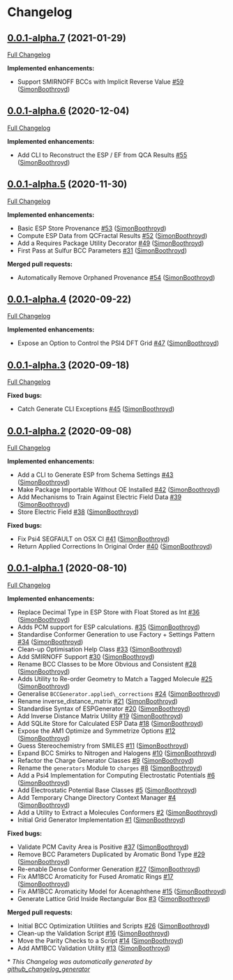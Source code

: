 # Changelog

## [0.0.1-alpha.7](https://github.com/openforcefield/openff-recharge/tree/0.0.1-alpha.7) (2021-01-29)

[Full Changelog](https://github.com/openforcefield/openff-recharge/compare/0.0.1-alpha.6...0.0.1-alpha.7)

**Implemented enhancements:**

- Support SMIRNOFF BCCs with Implicit Reverse Value [\#59](https://github.com/openforcefield/openff-recharge/pull/59) ([SimonBoothroyd](https://github.com/SimonBoothroyd))

## [0.0.1-alpha.6](https://github.com/openforcefield/openff-recharge/tree/0.0.1-alpha.6) (2020-12-04)

[Full Changelog](https://github.com/openforcefield/openff-recharge/compare/0.0.1-alpha.5...0.0.1-alpha.6)

**Implemented enhancements:**

- Add CLI to Reconstruct the ESP / EF from QCA Results [\#55](https://github.com/openforcefield/openff-recharge/pull/55) ([SimonBoothroyd](https://github.com/SimonBoothroyd))

## [0.0.1-alpha.5](https://github.com/openforcefield/openff-recharge/tree/0.0.1-alpha.5) (2020-11-30)

[Full Changelog](https://github.com/openforcefield/openff-recharge/compare/0.0.1-alpha.4...0.0.1-alpha.5)

**Implemented enhancements:**

- Basic ESP Store Provenance [\#53](https://github.com/openforcefield/openff-recharge/pull/53) ([SimonBoothroyd](https://github.com/SimonBoothroyd))
- Compute ESP Data from QCFractal Results [\#52](https://github.com/openforcefield/openff-recharge/pull/52) ([SimonBoothroyd](https://github.com/SimonBoothroyd))
- Add a Requires Package Utility Decorator [\#49](https://github.com/openforcefield/openff-recharge/pull/49) ([SimonBoothroyd](https://github.com/SimonBoothroyd))
- First Pass at Sulfur BCC Parameters [\#31](https://github.com/openforcefield/openff-recharge/pull/31) ([SimonBoothroyd](https://github.com/SimonBoothroyd))

**Merged pull requests:**

- Automatically Remove Orphaned Provenance [\#54](https://github.com/openforcefield/openff-recharge/pull/54) ([SimonBoothroyd](https://github.com/SimonBoothroyd))

## [0.0.1-alpha.4](https://github.com/openforcefield/openff-recharge/tree/0.0.1-alpha.4) (2020-09-22)

[Full Changelog](https://github.com/openforcefield/openff-recharge/compare/0.0.1-alpha.3...0.0.1-alpha.4)

**Implemented enhancements:**

- Expose an Option to Control the PSI4 DFT Grid [\#47](https://github.com/openforcefield/openff-recharge/pull/47) ([SimonBoothroyd](https://github.com/SimonBoothroyd))

## [0.0.1-alpha.3](https://github.com/openforcefield/openff-recharge/tree/0.0.1-alpha.3) (2020-09-18)

[Full Changelog](https://github.com/openforcefield/openff-recharge/compare/0.0.1-alpha.2...0.0.1-alpha.3)

**Fixed bugs:**

- Catch Generate CLI Exceptions [\#45](https://github.com/openforcefield/openff-recharge/pull/45) ([SimonBoothroyd](https://github.com/SimonBoothroyd))

## [0.0.1-alpha.2](https://github.com/openforcefield/openff-recharge/tree/0.0.1-alpha.2) (2020-09-08)

[Full Changelog](https://github.com/openforcefield/openff-recharge/compare/0.0.1-alpha.1...0.0.1-alpha.2)

**Implemented enhancements:**

- Add a CLI to Generate ESP from Schema Settings [\#43](https://github.com/openforcefield/openff-recharge/pull/43) ([SimonBoothroyd](https://github.com/SimonBoothroyd))
- Make Package Importable Without OE Installed [\#42](https://github.com/openforcefield/openff-recharge/pull/42) ([SimonBoothroyd](https://github.com/SimonBoothroyd))
- Add Mechanisms to Train Against Electric Field Data [\#39](https://github.com/openforcefield/openff-recharge/pull/39) ([SimonBoothroyd](https://github.com/SimonBoothroyd))
- Store Electric Field [\#38](https://github.com/openforcefield/openff-recharge/pull/38) ([SimonBoothroyd](https://github.com/SimonBoothroyd))

**Fixed bugs:**

- Fix Psi4 SEGFAULT on OSX CI [\#41](https://github.com/openforcefield/openff-recharge/pull/41) ([SimonBoothroyd](https://github.com/SimonBoothroyd))
- Return Applied Corrections In Original Order [\#40](https://github.com/openforcefield/openff-recharge/pull/40) ([SimonBoothroyd](https://github.com/SimonBoothroyd))

## [0.0.1-alpha.1](https://github.com/openforcefield/openff-recharge/tree/0.0.1-alpha.1) (2020-08-10)

[Full Changelog](https://github.com/openforcefield/openff-recharge/compare/c7edc7d782c1f24204c7d665e892c6f7e3579dc0...0.0.1-alpha.1)

**Implemented enhancements:**

- Replace Decimal Type in ESP Store with Float Stored as Int [\#36](https://github.com/openforcefield/openff-recharge/pull/36) ([SimonBoothroyd](https://github.com/SimonBoothroyd))
- Adds PCM support for ESP calculations. [\#35](https://github.com/openforcefield/openff-recharge/pull/35) ([SimonBoothroyd](https://github.com/SimonBoothroyd))
- Standardise Conformer Generation to use Factory + Settings Pattern [\#34](https://github.com/openforcefield/openff-recharge/pull/34) ([SimonBoothroyd](https://github.com/SimonBoothroyd))
- Clean-up Optimisation Help Class [\#33](https://github.com/openforcefield/openff-recharge/pull/33) ([SimonBoothroyd](https://github.com/SimonBoothroyd))
- Add SMIRNOFF Support [\#30](https://github.com/openforcefield/openff-recharge/pull/30) ([SimonBoothroyd](https://github.com/SimonBoothroyd))
- Rename BCC Classes to be More Obvious and Consistent [\#28](https://github.com/openforcefield/openff-recharge/pull/28) ([SimonBoothroyd](https://github.com/SimonBoothroyd))
- Adds Utility to Re-order Geometry to Match a Tagged Molecule [\#25](https://github.com/openforcefield/openff-recharge/pull/25) ([SimonBoothroyd](https://github.com/SimonBoothroyd))
- Generalise `BCCGenerator.applied\_corrections` [\#24](https://github.com/openforcefield/openff-recharge/pull/24) ([SimonBoothroyd](https://github.com/SimonBoothroyd))
- Rename inverse\_distance\_matrix [\#21](https://github.com/openforcefield/openff-recharge/pull/21) ([SimonBoothroyd](https://github.com/SimonBoothroyd))
- Standardise Syntax of ESPGenerator [\#20](https://github.com/openforcefield/openff-recharge/pull/20) ([SimonBoothroyd](https://github.com/SimonBoothroyd))
- Add Inverse Distance Matrix Utility [\#19](https://github.com/openforcefield/openff-recharge/pull/19) ([SimonBoothroyd](https://github.com/SimonBoothroyd))
- Add SQLite Store for Calculated ESP Data [\#18](https://github.com/openforcefield/openff-recharge/pull/18) ([SimonBoothroyd](https://github.com/SimonBoothroyd))
- Expose the AM1 Optimize and Symmetrize Options [\#12](https://github.com/openforcefield/openff-recharge/pull/12) ([SimonBoothroyd](https://github.com/SimonBoothroyd))
- Guess Stereochemistry from SMILES [\#11](https://github.com/openforcefield/openff-recharge/pull/11) ([SimonBoothroyd](https://github.com/SimonBoothroyd))
- Expand BCC Smirks to Nitrogen and Halogens [\#10](https://github.com/openforcefield/openff-recharge/pull/10) ([SimonBoothroyd](https://github.com/SimonBoothroyd))
- Refactor the Charge Generator Classes [\#9](https://github.com/openforcefield/openff-recharge/pull/9) ([SimonBoothroyd](https://github.com/SimonBoothroyd))
- Rename the `generators` Module to `charges` [\#8](https://github.com/openforcefield/openff-recharge/pull/8) ([SimonBoothroyd](https://github.com/SimonBoothroyd))
- Add a Psi4 Implementation for Computing Electrostatic Potentials [\#6](https://github.com/openforcefield/openff-recharge/pull/6) ([SimonBoothroyd](https://github.com/SimonBoothroyd))
- Add Electrostatic Potential Base Classes [\#5](https://github.com/openforcefield/openff-recharge/pull/5) ([SimonBoothroyd](https://github.com/SimonBoothroyd))
- Add Temporary Change Directory Context Manager [\#4](https://github.com/openforcefield/openff-recharge/pull/4) ([SimonBoothroyd](https://github.com/SimonBoothroyd))
- Add a Utility to Extract a Molecules Conformers [\#2](https://github.com/openforcefield/openff-recharge/pull/2) ([SimonBoothroyd](https://github.com/SimonBoothroyd))
- Initial Grid Generator Implementation [\#1](https://github.com/openforcefield/openff-recharge/pull/1) ([SimonBoothroyd](https://github.com/SimonBoothroyd))

**Fixed bugs:**

- Validate PCM Cavity Area is Positive [\#37](https://github.com/openforcefield/openff-recharge/pull/37) ([SimonBoothroyd](https://github.com/SimonBoothroyd))
- Remove BCC Parameters Duplicated by Aromatic Bond Type [\#29](https://github.com/openforcefield/openff-recharge/pull/29) ([SimonBoothroyd](https://github.com/SimonBoothroyd))
- Re-enable Dense Conformer Generation [\#27](https://github.com/openforcefield/openff-recharge/pull/27) ([SimonBoothroyd](https://github.com/SimonBoothroyd))
- Fix AM1BCC Aromaticity for Fused Aromatic Rings [\#17](https://github.com/openforcefield/openff-recharge/pull/17) ([SimonBoothroyd](https://github.com/SimonBoothroyd))
- Fix AM1BCC Aromaticity Model for Acenaphthene [\#15](https://github.com/openforcefield/openff-recharge/pull/15) ([SimonBoothroyd](https://github.com/SimonBoothroyd))
- Generate Lattice Grid Inside Rectangular Box [\#3](https://github.com/openforcefield/openff-recharge/pull/3) ([SimonBoothroyd](https://github.com/SimonBoothroyd))

**Merged pull requests:**

- Initial BCC Optimization Utilities and Scripts [\#26](https://github.com/openforcefield/openff-recharge/pull/26) ([SimonBoothroyd](https://github.com/SimonBoothroyd))
- Clean-up the Validation Script [\#16](https://github.com/openforcefield/openff-recharge/pull/16) ([SimonBoothroyd](https://github.com/SimonBoothroyd))
- Move the Parity Checks to a Script [\#14](https://github.com/openforcefield/openff-recharge/pull/14) ([SimonBoothroyd](https://github.com/SimonBoothroyd))
- Add AM1BCC Validation Utility [\#13](https://github.com/openforcefield/openff-recharge/pull/13) ([SimonBoothroyd](https://github.com/SimonBoothroyd))



\* *This Changelog was automatically generated by [github_changelog_generator](https://github.com/github-changelog-generator/github-changelog-generator)*

